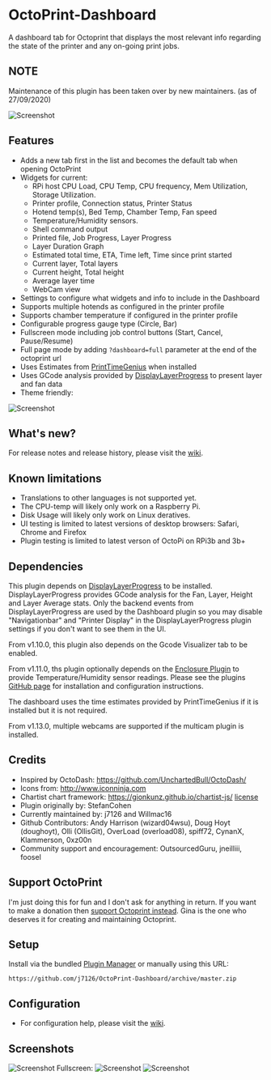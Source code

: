 # OctoPrint-Dashboard

A dashboard tab for Octoprint that displays the most relevant info regarding the state of the printer and any on-going print jobs.

## NOTE

Maintenance of this plugin has been taken over by new maintainers. (as of 27/09/2020)

![Screenshot](https://github.com/j7126/OctoPrint-Dashboard/blob/master/screenshots/screenshot-2.png)


## Features

* Adds a new tab first in the list and becomes the default tab when opening OctoPrint
* Widgets for current:
    * RPi host CPU Load, CPU Temp, CPU frequency, Mem Utilization, Storage Utilization.   
    * Printer profile, Connection status, Printer Status
    * Hotend temp(s), Bed Temp, Chamber Temp, Fan speed
    * Temperature/Humidity sensors.
    * Shell command output 
    * Printed file, Job Progress, Layer Progress
    * Layer Duration Graph 
    * Estimated total time, ETA, Time left, Time since print started
    * Current layer, Total layers
    * Current height, Total height
    * Average layer time
    * WebCam view
* Settings to configure what widgets and info to include in the Dashboard
* Supports multiple hotends as configured in the printer profile
* Supports chamber temperature if configured in the printer profile
* Configurable progress gauge type (Circle, Bar) 
* Fullscreen mode including job control buttons (Start, Cancel, Pause/Resume)
* Full page mode by adding `?dashboard=full` parameter at the end of the octoprint url
* Uses Estimates from [PrintTimeGenius](https://plugins.octoprint.org/plugins/PrintTimeGenius/) when installed
* Uses GCode analysis provided by [DisplayLayerProgress](https://plugins.octoprint.org/plugins/DisplayLayerProgress/) to present layer and fan data 
* Theme friendly:

![Screenshot](https://github.com/j7126/OctoPrint-Dashboard/blob/master/screenshots/screenshot-2-theme.png)

## What's new?
For release notes and release history, please visit the [wiki](https://github.com/j7126/OctoPrint-Dashboard/wiki).

## Known limitations
* Translations to other languages is not supported yet.
* The CPU-temp will likely only work on a Raspberry Pi. 
* Disk Usage will likely only work on Linux deratives.
* UI testing is limited to latest versions of desktop browsers: Safari, Chrome and Firefox
* Plugin testing is limited to latest verson of OctoPi on RPi3b and 3b+ 

## Dependencies

This plugin depends on [DisplayLayerProgress](https://plugins.octoprint.org/plugins/DisplayLayerProgress/) to be installed. DisplayLayerProgress provides GCode analysis for the Fan, Layer, Height and Layer Average stats. Only the backend events from DisplayLayerProgress are used by the Dashboard plugin so you may disable "Navigationbar" and "Printer Display" in the DisplayLayerProgress plugin settings if you don't want to see them in the UI. 

From v1.10.0, this plugin also depends on the Gcode Visualizer tab to be enabled. 

From v1.11.0, ths plugin optionally depends on the [Enclosure Plugin](https://plugins.octoprint.org/plugins/enclosure/) to provide Temperature/Humidity sensor readings. Please see the plugins [GitHub page](https://github.com/vitormhenrique/OctoPrint-Enclosure) for installation and configuration instructions.

The dashboard uses the time estimates provided by PrintTimeGenius if it is installed but it is not required.

From v1.13.0, multiple webcams are supported if the multicam plugin is installed.

## Credits

* Inspired by OctoDash: https://github.com/UnchartedBull/OctoDash/
* Icons from: http://www.iconninja.com
* Chartist chart framework: https://gionkunz.github.io/chartist-js/ [license](https://github.com/gionkunz/chartist-js/blob/master/LICENSE-WTFPL)
* Plugin originally by: StefanCohen
* Currently maintained by: j7126 and Willmac16
* Github Contributors: Andy Harrison (wizard04wsu), Doug Hoyt (doughoyt), Olli (OllisGit), OverLoad (overload08), spiff72, CynanX, Klammerson, 0xz00n
* Community support and encouragement: OutsourcedGuru, jneilliii, foosel

## Support OctoPrint

I'm just doing this for fun and I don't ask for anything in return. If you want to make a donation then [support Octoprint instead](https://octoprint.org/support-octoprint/). Gina is the one who deserves it for creating and maintaining Octoprint.

## Setup

Install via the bundled [Plugin Manager](https://github.com/foosel/OctoPrint/wiki/Plugin:-Plugin-Manager) or manually using this URL:

    https://github.com/j7126/OctoPrint-Dashboard/archive/master.zip

## Configuration

* For configuration help, please visit the [wiki](https://github.com/j7126/OctoPrint-Dashboard/wiki).

## Screenshots

![Screenshot](https://github.com/j7126/OctoPrint-Dashboard/blob/master/screenshots/screenshot-theme2.png)
Fullscreen:
![Screenshot](https://github.com/j7126/OctoPrint-Dashboard/blob/master/screenshots/screenshot-2-fullscreen.png)
![Screenshot](https://github.com/j7126/OctoPrint-Dashboard/blob/master/screenshots/screenshot-fullscreen.png)